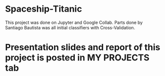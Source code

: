 # Spaceship-Titanic
This project was done on Jupyter and Google Collab. Parts done by Santiago Bautista was all initial classifiers with Cross-Validation.
# Presentation slides and report of this project is posted in MY PROJECTS tab
